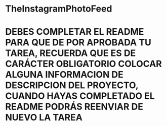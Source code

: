 # TheInstagramPhotoFeed

# DEBES COMPLETAR EL README PARA QUE DE POR APROBADA TU TAREA, RECUERDA QUE ES DE CARÁCTER OBLIGATORIO COLOCAR ALGUNA INFORMACION DE DESCRIPCION DEL PROYECTO, CUANDO HAYAS COMPLETADO EL README PODRÁS REENVIAR DE NUEVO LA TAREA

